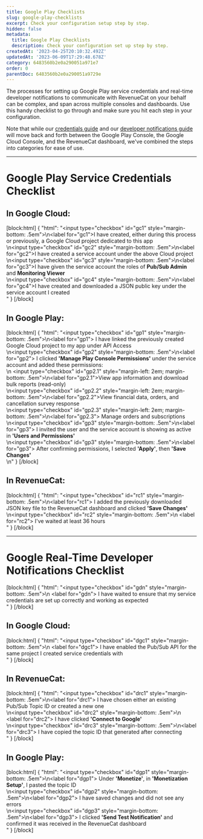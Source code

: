 ```yaml
---
title: Google Play Checklists
slug: google-play-checklists
excerpt: Check your configuration setup step by step.
hidden: false
metadata:
  title: Google Play Checklists
  description: Check your configuration set up step by step.
createdAt: '2023-04-25T20:10:32.492Z'
updatedAt: '2023-06-09T17:29:48.678Z'
category: 6483560b2e0a290051a971e7
order: 0
parentDoc: 6483560b2e0a290051a9729e
---
```

The processes for setting up Google Play service credentials and real-time developer notifications to communicate with RevenueCat on your behalf can be complex, and span across multiple consoles and dashboards. Use this handy checklist to go through and make sure you hit each step in your configuration.

Note that while our [credentials guide](doc:creating-play-service-credentials) and our [developer notifications guide](doc:google-server-notifications) will move back and forth between the Google Play Console, the Google Cloud Console, and the RevenueCat dashboard, we've combined the steps into categories for ease of use.

***

# Google Play Service Credentials Checklist

## In Google Cloud:

[block:html]
{
  "html": "<input type=\"checkbox\" id=\"gc1\" style=\"margin-bottom: .5em\">\n<label for=\"gc1\">I have created, either during this process or previously, a Google Cloud project dedicated to this app</label><br>\n<input type=\"checkbox\" id=\"gc2\" style=\"margin-bottom: .5em\">\n<label for=\"gc2\">I have created a service account under the above Cloud project </label><br>\n<input type=\"checkbox\" id=\"gc3\" style=\"margin-bottom: .5em\">\n<label for=\"gc3\">I have given the service account the roles of <b>Pub/Sub Admin</b> and <b>Monitoring Viewer</b></label><br>\n<input type=\"checkbox\" id=\"gc4\" style=\"margin-bottom: .5em\">\n<label for=\"gc4\">I have created and downloaded a JSON public key under the service account I created</label><br>"
}
[/block]

## In Google Play:

[block:html]
{
  "html": "<input type=\"checkbox\" id=\"gp1\" style=\"margin-bottom: .5em\">\n<label for=\"gp1\">  I have linked the previously created Google Cloud project to my app under API Access </label><br>\n<input type=\"checkbox\" id=\"gp2\" style=\"margin-bottom: .5em\">\n<label for=\"gp2\">  I clicked <b>'Manage Play Console Permissions'</b> under the service account and added these permissions:</label><br>\n   <input type=\"checkbox\" id=\"gp2.1\" style=\"margin-left: 2em; margin-bottom: .5em\">\n<label for=\"gp2.1\">View app information and download bulk reports (read-only)</label><br>\n<input type=\"checkbox\" id=\"gp2.2\" style=\"margin-left: 2em; margin-bottom: .5em\">\n<label for=\"gp2.2\">View financial data, orders, and cancellation survey response</label><br>\n<input type=\"checkbox\" id=\"gp2.3\" style=\"margin-left: 2em; margin-bottom: .5em\">\n<label for=\"gp2.3\"> Manage orders and subscriptions</label><br>\n<input type=\"checkbox\" id=\"gp3\" style=\"margin-bottom: .5em\">\n<label for=\"gp3\">  I invited the user and the service account is showing as active in <b>'Users and Permissions'</b></label><br>\n<input type=\"checkbox\" id=\"gp3\" style=\"margin-bottom: .5em\">\n<label for=\"gp3\"> After confirming permissions, I selected <b>'Apply'</b>, then <b>'Save Changes'</b></label><br>\n"
}
[/block]

## In RevenueCat:

[block:html]
{
  "html": "<input type=\"checkbox\" id=\"rc1\" style=\"margin-bottom: .5em\">\n<label for=\"rc1\"> I added the previously downloaded JSON key file to the RevenueCat dashboard and clicked <b>'Save Changes'</b></label><br>\n<input type=\"checkbox\" id=\"rc2\" style=\"margin-bottom: .5em\">\n  <label for=\"rc2\"> I've waited at least 36 hours</label><br>"
}
[/block]

***

# Google Real-Time Developer Notifications Checklist

[block:html]
{
  "html": "<input type=\"checkbox\" id=\"gdn\" style=\"margin-bottom: .5em\">\n  <label for=\"gdn\"> I have waited to ensure that my service credentials are set up correctly and working as expected</label><br>"
}
[/block]

## In Google Cloud:

[block:html]
{
  "html": "<input type=\"checkbox\" id=\"dgc1\" style=\"margin-bottom: .5em\">\n  <label for=\"dgc1\"> I have enabled the Pub/Sub API for the same project I created service credentials with</label><br>"
}
[/block]

## In RevenueCat:

[block:html]
{
  "html": "<input type=\"checkbox\" id=\"drc1\" style=\"margin-bottom: .5em\">\n<label for=\"drc1\"> I have chosen either an existing Pub/Sub Topic ID or created a new one</label><br>\n<input type=\"checkbox\" id=\"drc2\" style=\"margin-bottom: .5em\">\n    <label for=\"drc2\">  I have clicked <b>'Connect to Google'</b></label><br>\n<input type=\"checkbox\" id=\"drc3\" style=\"margin-bottom: .5em\">\n<label for=\"drc3\">  I have copied the topic ID that generated after connecting</label><br>"
}
[/block]

## In Google Play:

[block:html]
{
  "html": "<input type=\"checkbox\" id=\"dgp1\" style=\"margin-bottom: .5em\">\n<label for=\"dgp1\"> Under <b>'Monetize'</b>, in <b>'Monetization Setup'</b>, I pasted the topic ID</label><br>\n<input type=\"checkbox\" id=\"dgp2\" style=\"margin-bottom: .5em\">\n<label for=\"dgp2\"> I have saved changes and did not see any errors</label><br>\n<input type=\"checkbox\" id=\"dgp3\" style=\"margin-bottom: .5em\">\n<label for=\"dgp3\"> I clicked <b>'Send Test Notification'</b> and confirmed it was received in the RevenueCat dashboard</label><br>"
}
[/block]
